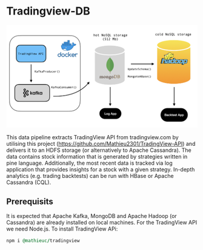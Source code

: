 # Tradingview-DB

![alt_text](https://github.com/Gitnuts/Tradingview-DB/blob/main/schema_tradingview.png)

This data pipeline extracts TradingView API from tradingview.com by utilising this project (https://github.com/Mathieu2301/TradingView-API) and delivers it to an HDFS storage (or alternatively to Apache Cassandra). The data contains stock information that is generated by strategies written in pine language. Additionally, the most recent data is tracked via log application that provides insights for a stock with a given strategy. In-depth analytics (e.g. trading backtests) can be run with HBase or Apache Cassandra (CQL).

## Prerequisits

It is expected that Apache Kafka, MongoDB and Apache Hadoop (or Cassandra) are already installed on local machines. For the TradingView API we need Node.js. To install TradingView APi:

```ruby
npm i @mathieuc/tradingview
```
